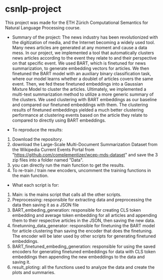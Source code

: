 # csnlp-project

This project was made for the ETH Zürich Computational Semantics for Natural Language Processing course.


* Summary of the project:
The news industry has been revolutionized with the digitization of media, and the Internet becoming a widely used tool. Many news articles are generated at any moment and cause a data mess. In our project, we implemented a tool that automatically clusters news articles according to the event they relate to and their perspective on that specific event. We used BART, which is finetuned for news summarization, to generate embedding vectors for articles. We then finetuned the BART model with an auxiliary binary classification task, where our model learns whether a doublet of articles covers the same event. Then, we fed these finetuned embeddings into a Gaussian Mixture Model to cluster the articles. Ultimately, we implemented a multi-text summarization method to utilize a more generic summary of the clusters. We used clustering with BART embeddings as our baseline and compared our finetuned embeddings with them. The clustering results of finetuned embeddings yielded a much better clustering performance at clustering events based on the article they relate to compared to directly using BART embeddings.


* To reproduce the results:
1) Download the repository.
2) download the Large-Scale Multi-Document Summarization Dataset from the Wikipedia Current Events Portal from "https://github.com/complementizer/wcep-mds-dataset" and save the 3 zip files into a folder named "Data".
3) you can directly run the main function to get the results.
4) To re-train / train new encoders, uncomment the training functions in the main function.

* What each script is for:
1) Main: is the mains script that calls all the other scripts.
2) Preprocessing: responsible for extracting data and preprocessing the data then saving it as a JSON file
3) BART_embeding_generation: responsible for creating CLS token embedding and average token embedding for all articles and appending them to their respective articles in the JSON, then saving the new data.
4) finetunning_data_generator: responsible for finetuning the BART model for article clustering than saving the encoder that does the finetuning. The encoder will be later used by other scripts for generating finetuned embeddings.
5) BART_finetuned_embeding_generation: responsible for using the saved encoders for generating finetuned embeddings for data with CLS token embeddings then appending the new embeddings to the data and saving it.
6) result_ploting: all the functions used to analyze the data and create the plots and summaries. 
